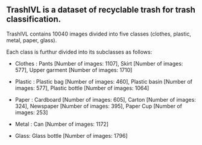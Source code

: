 ## TrashIVL is a dataset of recyclable trash for trash classification.

TrashIVL contains 10040 images divided into five classes (clothes, plastic, metal, paper, glass).

Each class is furthur divided into its subclasses as follows:

* Clothes : Pants [Number of images: 1107], Skirt [Number of images: 577], Upper garment [Number of images: 1710]

* Plastic : Plastic bag [Number of images: 460], Plastic basin [Number of images: 577], Plastic bottle [Number of images: 1064]

* Paper : Cardboard [Number of images: 605], Carton [Number of images: 324], Newspaper [Number of images: 395], Paper Cup [Number of images: 253]

* Metal : Can [Number of images: 1172]

* Glass: Glass bottle [Number of images: 1796]
